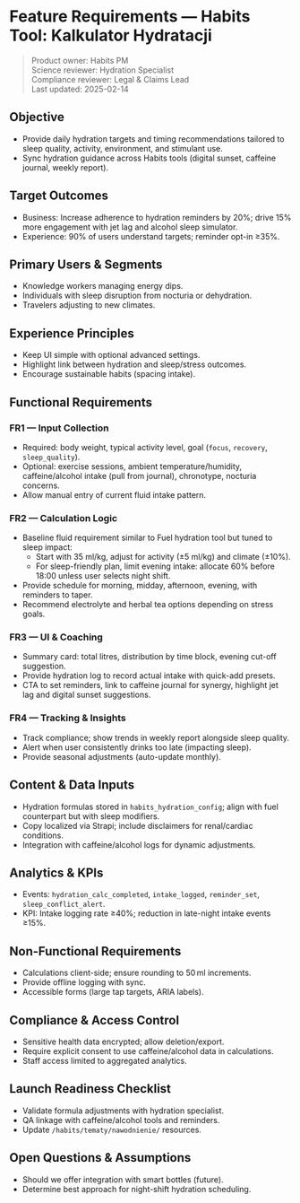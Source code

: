 # Feature Requirements — Habits Tool: Kalkulator Hydratacji

> Product owner: Habits PM  
> Science reviewer: Hydration Specialist  
> Compliance reviewer: Legal & Claims Lead  
> Last updated: 2025-02-14

## Objective
- Provide daily hydration targets and timing recommendations tailored to sleep quality, activity, environment, and stimulant use.
- Sync hydration guidance across Habits tools (digital sunset, caffeine journal, weekly report).

## Target Outcomes
- Business: Increase adherence to hydration reminders by 20%; drive 15% more engagement with jet lag and alcohol sleep simulator.
- Experience: 90% of users understand targets; reminder opt-in ≥35%.

## Primary Users & Segments
- Knowledge workers managing energy dips.
- Individuals with sleep disruption from nocturia or dehydration.
- Travelers adjusting to new climates.

## Experience Principles
- Keep UI simple with optional advanced settings.
- Highlight link between hydration and sleep/stress outcomes.
- Encourage sustainable habits (spacing intake).

## Functional Requirements

### FR1 — Input Collection
- Required: body weight, typical activity level, goal (`focus`, `recovery`, `sleep_quality`).
- Optional: exercise sessions, ambient temperature/humidity, caffeine/alcohol intake (pull from journal), chronotype, nocturia concerns.
- Allow manual entry of current fluid intake pattern.

### FR2 — Calculation Logic
- Baseline fluid requirement similar to Fuel hydration tool but tuned to sleep impact:
    - Start with 35 ml/kg, adjust for activity (±5 ml/kg) and climate (±10%).
    - For sleep-friendly plan, limit evening intake: allocate 60% before 18:00 unless user selects night shift.
- Provide schedule for morning, midday, afternoon, evening, with reminders to taper.
- Recommend electrolyte and herbal tea options depending on stress goals.

### FR3 — UI & Coaching
- Summary card: total litres, distribution by time block, evening cut-off suggestion.
- Provide hydration log to record actual intake with quick-add presets.
- CTA to set reminders, link to caffeine journal for synergy, highlight jet lag and digital sunset suggestions.

### FR4 — Tracking & Insights
- Track compliance; show trends in weekly report alongside sleep quality.
- Alert when user consistently drinks too late (impacting sleep).
- Provide seasonal adjustments (auto-update monthly).

## Content & Data Inputs
- Hydration formulas stored in `habits_hydration_config`; align with fuel counterpart but with sleep modifiers.
- Copy localized via Strapi; include disclaimers for renal/cardiac conditions.
- Integration with caffeine/alcohol logs for dynamic adjustments.

## Analytics & KPIs
- Events: `hydration_calc_completed`, `intake_logged`, `reminder_set`, `sleep_conflict_alert`.
- KPI: Intake logging rate ≥40%; reduction in late-night intake events ≥15%.

## Non-Functional Requirements
- Calculations client-side; ensure rounding to 50 ml increments.
- Provide offline logging with sync.
- Accessible forms (large tap targets, ARIA labels).

## Compliance & Access Control
- Sensitive health data encrypted; allow deletion/export.
- Require explicit consent to use caffeine/alcohol data in calculations.
- Staff access limited to aggregated analytics.

## Launch Readiness Checklist
- Validate formula adjustments with hydration specialist.
- QA linkage with caffeine/alcohol tools and reminders.
- Update `/habits/tematy/nawodnienie/` resources.

## Open Questions & Assumptions
- Should we offer integration with smart bottles (future).
- Determine best approach for night-shift hydration scheduling.
